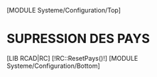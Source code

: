 <style>
	.vert{color:green;}
	.rouge{color:red;}
	.bleu{color:blue;}
</style>

[MODULE Systeme/Configuration/Top]
<H1>SUPRESSION DES PAYS</H1>
[LIB RCAD|RC]
[!RC::ResetPays()!]
[MODULE Systeme/Configuration/Bottom]